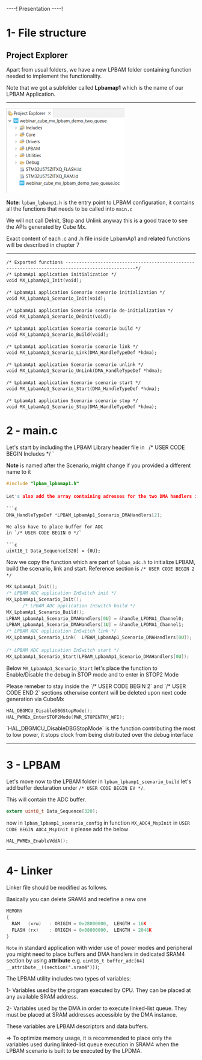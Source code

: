 ----!
Presentation
----!

<!-- # **Cube IDE** #  -->

<!--this whole chapter can be turned in presentation mode  -->

# 1- File structure

## Project Explorer

  Apart from usual folders, we have a new LPBAM folder containing function needed to implement the functionality.
  
  
Note that we got a subfolder called **Lpbamap1** which is the name of our LPBAM Application.

---

<!-- here we can add a description of what to expect in the various folders -->

![lpbam config](./img/01.png)

**Note**: `lpbam_lpbamp1.h`  is the entry point to LPBAM configuration, it contains all the functions that needs to be called into `main.c`

We will not call DeInit, Stop and Unlink anyway this is a good trace to see the APIs generated by Cube Mx.


<ainfo>
Exact content of each .c and .h file inside LpbamAp1 and related functions will be described in chapter 7
</ainfo>

---

```c-nc
/* Exported functions ------------------------------------------------------------------------------------------------*/
/* LpbamAp1 application initialization */
void MX_LpbamAp1_Init(void);

/* LpbamAp1 application Scenario scenario initialization */
void MX_LpbamAp1_Scenario_Init(void);

/* LpbamAp1 application Scenario scenario de-initialization */
void MX_LpbamAp1_Scenario_DeInit(void);

/* LpbamAp1 application Scenario scenario build */
void MX_LpbamAp1_Scenario_Build(void);

/* LpbamAp1 application Scenario scenario link */
void MX_LpbamAp1_Scenario_Link(DMA_HandleTypeDef *hdma);

/* LpbamAp1 application Scenario scenario unlink */
void MX_LpbamAp1_Scenario_UnLink(DMA_HandleTypeDef *hdma);

/* LpbamAp1 application Scenario scenario start */
void MX_LpbamAp1_Scenario_Start(DMA_HandleTypeDef *hdma);

/* LpbamAp1 application Scenario scenario stop */
void MX_LpbamAp1_Scenario_Stop(DMA_HandleTypeDef *hdma);

```
# 2 - main.c

Let's start by including the LPBAM Library header file in `
 `/* USER CODE BEGIN Includes */ `

**Note** is named after the Scenario, might change if you provided a different name to it
  
```c
#include "lpbam_lpbamap1.h"

Let's also add the array containing adresses for the two DMA handlers in `/* USER CODE BEGIN PV */`

```c
DMA_HandleTypeDef *LPBAM_LpbamAp1_Scenario_DMAHandlers[2];
```

```
We also have to place buffer for ADC
in `/* USER CODE BEGIN 0 */`

```c
uint16_t Data_Sequence[320] = {0U};
```

Now we copy the function which are part of `lpbam_adc.h` to initialize LPBAM, build the scenario, link and start. Reference section is `/* USER CODE BEGIN 2 */ `  

```c
MX_LpbamAp1_Init();
/* LPBAM ADC application InSwitch init */
MX_LpbamAp1_Scenario_Init();
      /* LPBAM ADC application InSwitch build */
MX_LpbamAp1_Scenario_Build();
LPBAM_LpbamAp1_Scenario_DMAHandlers[0U] = &handle_LPDMA1_Channel0;
LPBAM_LpbamAp1_Scenario_DMAHandlers[1U] = &handle_LPDMA1_Channel1;
/* LPBAM ADC application InSwitch link */
MX_LpbamAp1_Scenario_Link(  LPBAM_LpbamAp1_Scenario_DMAHandlers[0U]);

/* LPBAM ADC application InSwitch start */
MX_LpbamAp1_Scenario_Start(LPBAM_LpbamAp1_Scenario_DMAHandlers[0U]);
```
Below `MX_LpbamAp1_Scenario_Start` let's place
the function to Enable/Disable the debug in STOP mode and to enter in STOP2 Mode 

<ainfo>
Please remeber to stay inside the `/* USER CODE BEGIN 2` and `/* USER CODE END 2` sections otherwise content will be deleted upon next code generation via CubeMx
</ainfo>

```c
HAL_DBGMCU_DisableDBGStopMode();
HAL_PWREx_EnterSTOP2Mode(PWR_STOPENTRY_WFI);
```

<ainfo>
 `HAL_DBGMCU_DisableDBGStopMode` is the function contributing the most to low power, it stops clock from being distributed over the debug interface
</ainfo>

---
# 3 - LPBAM 

Let's move now to the LPBAM folder
 in `lpbam_lpbamp1_scenario_build` let's add buffer declaration under `/* USER CODE BEGIN EV */`.
 
 This will contain the ADC buffer.

 ```c
extern uint8_t Data_Sequence[320];
 ```
now in `lpbam_lpbamp1_scenario_config`
in function `MX_ADC4_MspInit`  in `USER CODE BEGIN ADC4_MspInit 0` please add the below 

```c
HAL_PWREx_EnableVddA();
```
---

# 4- Linker

Linker file should be modified as follows.
  
Basically you can delete SRAM4 and redefine a new one

```c
MEMORY
{
  RAM	(xrw)	: ORIGIN = 0x28000000,	LENGTH = 16K
  FLASH	(rx)	: ORIGIN = 0x08000000,	LENGTH = 2048K
}
```

`Note` in standard application with wider use of power modes and peripheral you might need to place buffers and DMA handlers in dedicated SRAM4 section by using __attribute__ e.g. `uint16_t buffer_adc[64] __attribute__((section(".sram4")))`;


<ainfo>
The LPBAM utility includes two types of variables:

1- Variables used by the program executed by CPU. They can be placed at any available SRAM address.

2- Variables used by the DMA in order to execute linked-list queue. They must be placed at SRAM addresses accessible by the DMA instance.

These variables are LPBAM descriptors and data buffers.

=> To optimize memory usage, it is recommended to place only the variables used during linked-list queue execution in SRAM4 when the LPBAM scenario is built to be executed by the LPDMA.

</ainfo>



